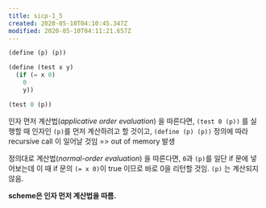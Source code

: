 ```yaml
---
title: sicp-1_5
created: 2020-05-10T04:10:45.347Z
modified: 2020-05-10T04:11:21.657Z
---
```


```lisp
(define (p) (p))

(define (test x y)
  (if (= x 0)
    0
    y))

(test 0 (p))
```

인자 먼저 계산법(_applicative order evaluation_) 을 따른다면, `(test 0 (p))` 를 실행할 때 인자인 `(p)`를 먼저 계산하려고 할 것이고, `(define (p) (p))` 정의에 따라 recursive call 이 일어날 것임 => out of memory 발생

정의대로 계산법(_normal-order evaluation_) 을 따른다면, `0`과 `(p)`를 일단 if 문에 넣어보는데 이 때 if 문의 `(= x 0)`이 true 이므로 바로 0을 리턴할 것임. `(p)` 는 계산되지 않음.

**scheme은 인자 먼저 계산법을 따름.**
